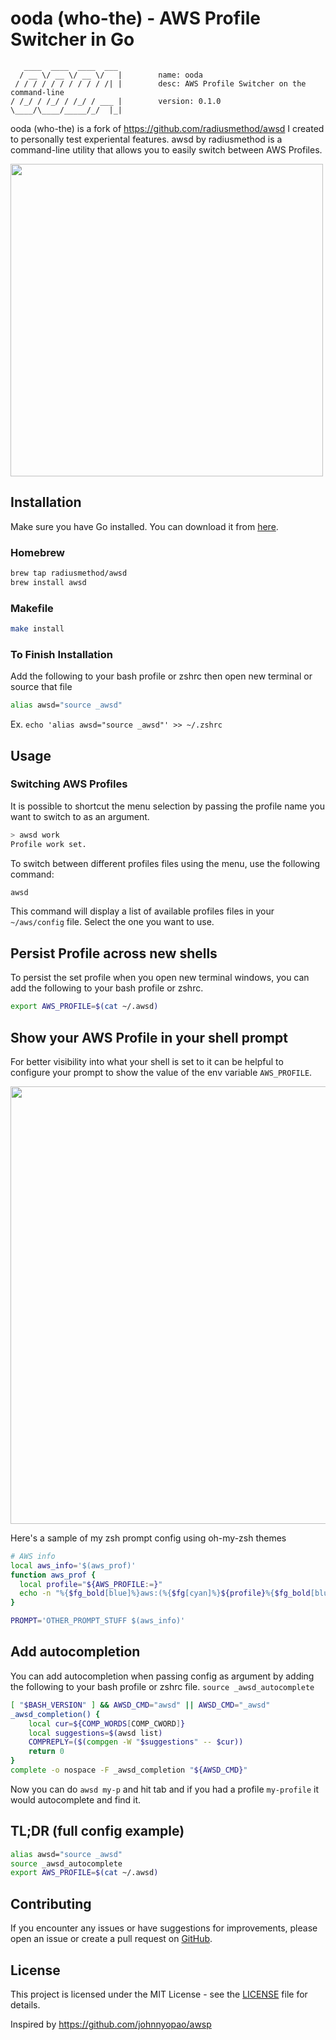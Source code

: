 # ooda (who-the) - AWS Profile Switcher in Go

```ascii
   ____  ____  ____  ___ 
  / __ \/ __ \/ __ \/   |        name: ooda
 / / / / / / / / / / /| |        desc: AWS Profile Switcher on the command-line
/ /_/ / /_/ / /_/ / ___ |        version: 0.1.0
\____/\____/_____/_/  |_|

```                         
ooda (who-the) is a fork of https://github.com/radiusmethod/awsd I created to personally test experiental features.
awsd by radiusmethod is a command-line utility that allows you to easily switch between AWS Profiles.

<img src="assets/demo.gif" width="500">

## Installation

Make sure you have Go installed. You can download it from [here](https://golang.org/dl/).

### Homebrew

```sh
brew tap radiusmethod/awsd
brew install awsd
```

### Makefile

```sh
make install
```

### To Finish Installation
Add the following to your bash profile or zshrc then open new terminal or source that file

```sh
alias awsd="source _awsd"
```

Ex. `echo 'alias awsd="source _awsd"' >> ~/.zshrc`

## Usage

### Switching AWS Profiles

It is possible to shortcut the menu selection by passing the profile name you want to switch to as an argument.

```bash
> awsd work
Profile work set.
```

To switch between different profiles files using the menu, use the following command:

```bash
awsd
```

This command will display a list of available profiles files in your `~/aws/config` file. Select the one you want to use.

## Persist Profile across new shells
To persist the set profile when you open new terminal windows, you can add the following to your bash profile or zshrc.

```bash
export AWS_PROFILE=$(cat ~/.awsd)
```

## Show your AWS Profile in your shell prompt
For better visibility into what your shell is set to it can be helpful to configure your prompt to show the value of the env variable `AWS_PROFILE`.

<img src="assets/screenshot.png" width="700">

Here's a sample of my zsh prompt config using oh-my-zsh themes

```sh
# AWS info
local aws_info='$(aws_prof)'
function aws_prof {
  local profile="${AWS_PROFILE:=}"
  echo -n "%{$fg_bold[blue]%}aws:(%{$fg[cyan]%}${profile}%{$fg_bold[blue]%})%{$reset_color%} "
}
```

```sh
PROMPT='OTHER_PROMPT_STUFF $(aws_info)'
```

## Add autocompletion
You can add autocompletion when passing config as argument by adding the following to your bash profile or zshrc file.
`source _awsd_autocomplete`

```bash
[ "$BASH_VERSION" ] && AWSD_CMD="awsd" || AWSD_CMD="_awsd"
_awsd_completion() {
    local cur=${COMP_WORDS[COMP_CWORD]}
    local suggestions=$(awsd list)
    COMPREPLY=($(compgen -W "$suggestions" -- $cur))
    return 0
}
complete -o nospace -F _awsd_completion "${AWSD_CMD}"
```

Now you can do `awsd my-p` and hit tab and if you had a profile `my-profile` it would autocomplete and find it.

## TL;DR (full config example)
```bash
alias awsd="source _awsd"
source _awsd_autocomplete
export AWS_PROFILE=$(cat ~/.awsd)
```

## Contributing

If you encounter any issues or have suggestions for improvements, please open an issue or create a pull request on [GitHub](https://github.com/radiusmethod/awsd).

## License

This project is licensed under the MIT License - see the [LICENSE](LICENSE) file for details.


Inspired by https://github.com/johnnyopao/awsp
